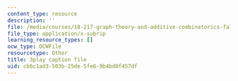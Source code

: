 ```yaml
---
content_type: resource
description: ''
file: /media/courses/18-217-graph-theory-and-additive-combinatorics-fall-2019/cb6c1ad3503b25de5fe69b4bd8f457df_RD9AWDdj-Yk.srt
file_type: application/x-subrip
learning_resource_types: []
ocw_type: OCWFile
resourcetype: Other
title: 3play caption file
uid: cb6c1ad3-503b-25de-5fe6-9b4bd8f457df
---
```

